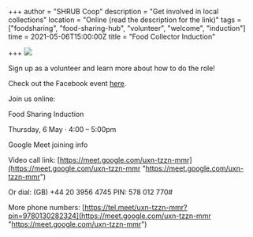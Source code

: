 +++
author = "SHRUB Coop"
description = "Get involved in local collections"
location = "Online (read the description for the link)"
tags = ["foodsharing", "food-sharing-hub", "volunteer", "welcome", "induction"]
time = 2021-05-06T15:00:00Z
title = "Food Collector Induction"

+++
![](https://res.cloudinary.com/shrub-co-op/image/upload/v1611759890/shrubcoop.org/media/2_n8wu8j.jpg)

Sign up as a volunteer and learn more about how to do the role!

Check out the Facebook event [here](https://fb.me/e/5qtBGTvMn).

Join us online:

Food Sharing Induction

Thursday, 6 May · 4:00 – 5:00pm

Google Meet joining info

Video call link: [https://meet.google.com/uxn-tzzn-mmr](https://meet.google.com/uxn-tzzn-mmr "https://meet.google.com/uxn-tzzn-mmr")

Or dial: ‪(GB) +44 20 3956 4745‬ PIN: ‪578 012 770‬#

More phone numbers: [https://tel.meet/uxn-tzzn-mmr?pin=9780130282324](https://meet.google.com/uxn-tzzn-mmr "https://meet.google.com/uxn-tzzn-mmr")